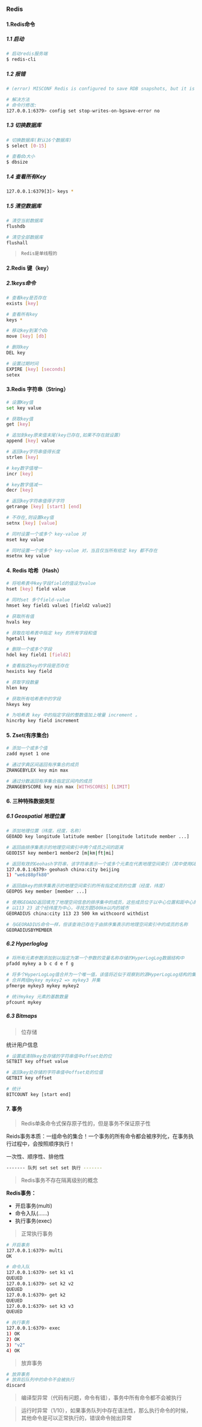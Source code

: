 ### Redis



#### 1.Redis命令

##### 	1.1 启动

```bash
# 启动redis服务端
$ redis-cli
```



##### 	1.2 报错

```bash
# (error) MISCONF Redis is configured to save RDB snapshots, but it is currently not able to persist on disk. Commands that may modify the data set are disabled, because this instance is configured to report errors during writes if RDB snapshotting fails (stop-writes-on-bgsave-error option). Please check the Redis logs for details about the RDB error.  

# 解决方法
# 命令行修改:
127.0.0.1:6379> config set stop-writes-on-bgsave-error no
```



##### 	1.3 切换数据库

```bash
# 切换数据库(默认16个数据库)
$ select [0-15]

# 查看db大小
$ dbsize
```



##### 	1.4 查看所有Key

```bash
127.0.0.1:6379[3]> keys *
```



##### 	1.5 清空数据库

```bash
# 清空当前数据库
flushdb

# 清空全部数据库
flushall
```



> ```bash
> Redis是单线程的
> ```



#### 2.Redis 键（key）

##### 	2.1keys命令

```bash
# 查看key是否存在
exists [key]

# 查看所有key
keys *

# 移动key到某个db
move [key] [db]

# 删除key
DEL key

# 设置过期时间
EXPIRE [key] [seconds]
setex
```



#### 3.Redis 字符串（String）

```bash
# 设置Key值
set key value

# 获取key值
get [key]

# 追加到key原来值末尾(key已存在,如果不存在就设置)
append [key] value

# 返回key字符串值得长度
strlen [key]

# key数字值增一
incr [key]

# key数字值减一
decr [key]

# 返回key字符串值得子字符
getrange [key] [start] [end]

# 不存在,则设置key值
setnx [key] [value]

# 同时设置一个或多个 key-value 对
mset key value

# 同时设置一个或多个 key-value 对，当且仅当所有给定 key 都不存在
msetnx key value
```



#### 4. Redis 哈希（Hash）

```bash
# 将哈希表中key字段field的值设为value
hset [key] field value

# 同时set 多个field-value
hmset key field1 value1 [field2 value2]

# 获取所有值
hvals key

# 获取在哈希表中指定 key 的所有字段和值
hgetall key

# 删除一个或多个字段
hdel key field1 [field2]

# 查看指定key的字段是否存在
hexists key field

# 获取字段数量
hlen key

# 获取所有哈希表中的字段
hkeys key

# 为哈希表 key 中的指定字段的整数值加上增量 increment 。
hincrby key field increment
```



#### 5. Zset(有序集合)

```bash
# 添加一个或多个值
zadd myset 1 one

# 通过字典区间返回有序集合的成员
ZRANGEBYLEX key min max

# 通过分数返回有序集合指定区间内的成员
ZRANGEBYSCORE key min max [WITHSCORES] [LIMIT]
```



#### 6. 三种特殊数据类型

##### 	6.1 Geospatial 地理位置

```bash
# 添加地理位置（纬度，经度，名称）
GEOADD key longitude latitude member [longitude latitude member ...]

# 返回由排序集表示的地理空间索引中两个成员之间的距离
GEODIST key member1 member2 [m|km|ft|mi]

# 返回有效的Geohash字符串，该字符串表示一个或多个元素在代表地理空间索引（其中使用GEOADD添加元素）的排序集合值中的位置。
127.0.0.1:6379> geohash china:city beijing
1) "we6z88pfk80"

# 返回由key的排序集表示的地理空间索引的所有指定成员的位置（经度，纬度）
GEOPOS key member [member ...]

# 使用GEOADD返回填充了地理空间信息的排序集中的成员，这些成员位于以中心位置和距中心的最大距离（半径）指定的区域的边界内
# 以113 23 这个经纬度为中心，寻找方圆500km以内的城市
GEORADIUS china:city 113 23 500 km withcoord withdist 

# 与GEORADIUS命令一样，但该查询已存在于由排序集表示的地理空间索引中的成员的名称
GEORADIUSBYMEMBER
```



##### 	6.2 Hyperloglog

```bash
# 将所有元素参数添加到以指定为第一个参数的变量名称存储的HyperLogLog数据结构中
pfadd mykey a b c d e f g

# 将多个HyperLogLog值合并为一个唯一值，该值将近似于观察到的源HyperLogLog结构的集合的并集的基数
# 合并两组mykey mykey2 => mykey3 并集
pfmerge mykey3 mykey mykey2

# 统计mykey 元素的基数数量
pfcount mykey
```



##### 	6.3 Bitmaps

> 位存储

统计用户信息



```bash
# 设置或清除key处存储的字符串值中offset处的位
SETBIT key offset value

# 返回key处存储的字符串值中offset处的位值
GETBIT key offset

# 统计
BITCOUNT key [start end]
```



#### 7. 事务

> Redis单条命令式保存原子性的，但是事务不保证原子性

Reids事务本质：一组命令的集合！一个事务的所有命令都会被序列化，在事务执行过程中，会按照顺序执行！

一次性、顺序性、排他性

```baSH
------- 队列 set set set 执行 -------
```



> Redis事务不存在隔离级别的概念

**Redis事务：**

* 开启事务(multi)
* 命令入队(……)
* 执行事务(exec)

> 正常执行事务

```bash
# 开启事务
127.0.0.1:6379> multi	
OK

# 命令入队
127.0.0.1:6379> set k1 v1
QUEUED
127.0.0.1:6379> set k2 v2
QUEUED
127.0.0.1:6379> get k2
QUEUED
127.0.0.1:6379> set k3 v3
QUEUED

# 执行事务
127.0.0.1:6379> exec
1) OK
2) OK
3) "v2"
4) OK
```

> 放弃事务

```bash
# 放弃事务
# 放弃后队列中的命令不会被执行
discard
```

> 编译型异常（代码有问题，命令有错），事务中所有命令都不会被执行



> 运行时异常（1/10），如果事务队列中存在语法性，那么执行命令的时候，其他命令是可以正常执行的，错误命令抛出异常

